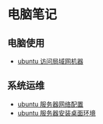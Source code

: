 电脑笔记
===

## 电脑使用

* [ubuntu 访问局域网机器](2015-03-22-ubuntu-access-lan)

## 系统运维

* [ubuntu 服务器网络配置](2015-03-29-ubuntu-server-network-config)
* [ubuntu 服务器安装桌面环境](2015-03-30-ubuntu-server-install-desktop)
